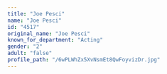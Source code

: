 ```yaml
---
title: "Joe Pesci"
name: "Joe Pesci"
id: "4517"
original_name: "Joe Pesci"
known_for_department: "Acting"
gender: "2"
adult: "false"
profile_path: "/6wPLWhZx5XvNsmEt8QwFoyvizDr.jpg"
---
```


